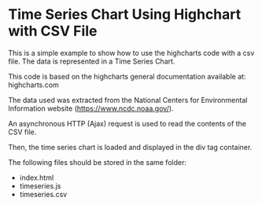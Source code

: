 # Time Series Chart Using Highchart with CSV File

This is a simple example to show how to use the highcharts code with a csv file. The data is represented in a Time Series Chart.

This code is based on the highcharts general documentation available at: highcharts.com

The data used was extracted from the National Centers for Environmental Information website (https://www.ncdc.noaa.gov/). 

An asynchronous HTTP (Ajax) request is used to read the contents of the CSV file.

Then, the time series chart is loaded and displayed in the div tag container.

The following files should be stored in the same folder:

* index.html
* timeseries.js
* timeseries.csv